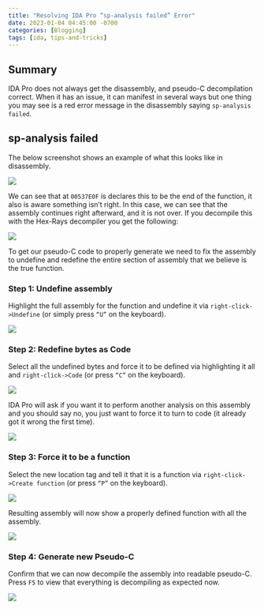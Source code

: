 ```yaml
---
title: "Resolving IDA Pro “sp-analysis failed” Error"
date: 2023-01-04 04:45:00 -0700
categories: [Blogging]
tags: [ida, tips-and-tricks]
---
```


## Summary
IDA Pro does not always get the disassembly, and pseudo-C decompilation correct.  When it has an issue, it can manifest in several ways but one thing you may see is a red error message in the disassembly saying `sp-analysis failed`.

## sp-analysis failed
The below screenshot shows an example of what this looks like in disassembly.

<img style="align:left" src="{{ site.url }}/assets/img/blogging/sp_analysis_1.png"/>

We can see that at `00537E0F` is declares this to be the end of the function, it also is aware something isn’t right.  In this case, we can see that the assembly continues right afterward, and it is not over.  If you decompile this with the Hex-Rays decompiler you get the following:

<img style="align:left" src="{{ site.url }}/assets/img/blogging/sp_analysis_2.png"/>

To get our pseudo-C code to properly generate we need to fix the assembly to undefine and redefine the entire section of assembly that we believe is the true function.

### Step 1: Undefine assembly
Highlight the full assembly for the function and undefine it via `right-click->Undefine` (or simply press `“U”` on the keyboard).

<img style="align:left" src="{{ site.url }}/assets/img/blogging/sp_analysis_3.png"/>

### Step 2: Redefine bytes as Code
Select all the undefined bytes and force it to be defined via highlighting it all and `right-click->Code` (or press `“C”` on the keyboard).

<img style="align:left" src="{{ site.url }}/assets/img/blogging/sp_analysis_4.png"/>

IDA Pro will ask if you want it to perform another analysis on this assembly and you should say no, you just want to force it to turn to code (it already got it wrong the first time).

<img style="align:left" src="{{ site.url }}/assets/img/blogging/sp_analysis_5.png"/>

### Step 3: Force it to be a function
Select the new location tag and tell it that it is a function via `right-click->Create function` (or press `“P”` on the keyboard).

<img style="align:left" src="{{ site.url }}/assets/img/blogging/sp_analysis_6.png"/>

Resulting assembly will now show a properly defined function with all the assembly.

<img style="align:left" src="{{ site.url }}/assets/img/blogging/sp_analysis_7.png"/>

### Step 4: Generate new Pseudo-C
Confirm that we can now decompile the assembly into readable pseudo-C.  Press `F5` to view that everything is decompiling as expected now.

<img style="align:left" src="{{ site.url }}/assets/img/blogging/sp_analysis_8.png"/>
